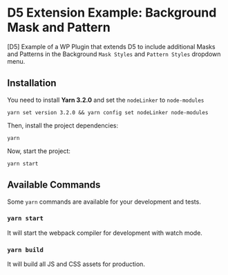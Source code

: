 # D5 Extension Example: Background Mask and Pattern
[D5] Example of a WP Plugin that extends D5 to include additional Masks and Patterns in the Background `Mask Styles` and `Pattern Styles` dropdown menu.

## Installation
You need to install **Yarn 3.2.0** and set the `nodeLinker` to `node-modules`
```
yarn set version 3.2.0 && yarn config set nodeLinker node-modules
```
Then, install the project dependencies:
```
yarn
```
Now, start the project:
```
yarn start
```

## Available Commands
Some `yarn` commands are available for your development and tests.

### `yarn start`
It will start the webpack compiler for development with watch mode.

### `yarn build`
It will build all JS and CSS assets for production.
